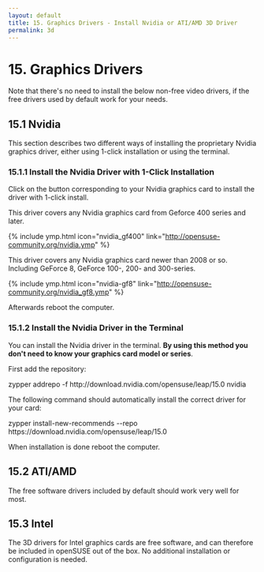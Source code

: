 ```yaml
---
layout: default
title: 15. Graphics Drivers - Install Nvidia or ATI/AMD 3D Driver
permalink: 3d
---
```


# 15. Graphics Drivers

Note that there's no need to install the below non-free video drivers, if the free drivers used by default work for your needs.

## 15.1 Nvidia

This section describes two different ways of installing the proprietary Nvidia graphics driver, either using 1-click installation or using the terminal.

### 15.1.1 Install the Nvidia Driver with 1-Click Installation

Click on the button corresponding to your Nvidia graphics card to install the driver with 1-click install.

This driver covers any Nvidia graphics card from Geforce 400 series and later.

{% include ymp.html icon="nvidia_gf400" link="http://opensuse-community.org/nvidia.ymp" %}

This driver covers any Nvidia graphics card newer than 2008 or so. Including GeForce 8, GeForce 100-, 200- and 300-series.

{% include ymp.html icon="nvidia-gf8" link="http://opensuse-community.org/nvidia_gf8.ymp" %}

Afterwards reboot the computer.

### 15.1.2 Install the Nvidia Driver in the Terminal

You can install the Nvidia driver in the terminal. **By using this method you don't need to know your graphics card model or series**.

First add the repository:

<div class="clroot">zypper addrepo -f http://download.nvidia.com/opensuse/leap/15.0 nvidia</div>

The following command should automatically install the correct driver for your card:

<div class="clroot">zypper install-new-recommends --repo https://download.nvidia.com/opensuse/leap/15.0</div>

When installation is done reboot the computer.

## 15.2 ATI/AMD

The free software drivers included by default should work very well for most.

## 15.3 Intel

The 3D drivers for Intel graphics cards are free software, and can therefore be included in openSUSE out of the box. No additional installation or configuration is needed.
